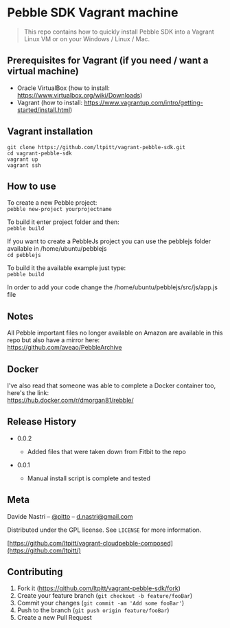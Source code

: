 # Pebble SDK Vagrant machine
> This repo contains how to quickly install Pebble SDK into a Vagrant Linux VM or on your Windows / Linux / Mac.

## Prerequisites for Vagrant (if you need / want a virtual machine)

- Oracle VirtualBox (how to install: https://www.virtualbox.org/wiki/Downloads)
- Vagrant (how to install: https://www.vagrantup.com/intro/getting-started/install.html)

## Vagrant installation

`git clone https://github.com/ltpitt/vagrant-pebble-sdk.git`  
`cd vagrant-pebble-sdk`  
`vagrant up`  
`vagrant ssh`  

## How to use

To create a new Pebble project:  
`pebble new-project yourprojectname`  

To build it enter project folder and then:  
`pebble build`  

If you want to create a PebbleJs project you can use the pebblejs folder available in /home/ubuntu/pebblejs  
`cd pebblejs`

To build it the available example just type:  
`pebble build`  

In order to add your code change the /home/ubuntu/pebblejs/src/js/app.js file

## Notes

All Pebble important files no longer available on Amazon are available in this repo but also have a mirror here:  
https://github.com/aveao/PebbleArchive

## Docker
I've also read that someone was able to complete a Docker container too, here's the link:  
https://hub.docker.com/r/dmorgan81/rebble/

## Release History

* 0.0.2
    * Added files that were taken down from Fitbit to the repo

* 0.0.1
    * Manual install script is complete and tested

## Meta

Davide Nastri – [@pitto](https://twitter.com/pitto) – d.nastri@gmail.com

Distributed under the GPL license. See ``LICENSE`` for more information.

[https://github.com/ltpitt/vagrant-cloudpebble-composed](https://github.com/ltpitt/)

## Contributing

1. Fork it (<https://github.com/ltpitt/vagrant-pebble-sdk/fork>)
2. Create your feature branch (`git checkout -b feature/fooBar`)
3. Commit your changes (`git commit -am 'Add some fooBar'`)
4. Push to the branch (`git push origin feature/fooBar`)
5. Create a new Pull Request
